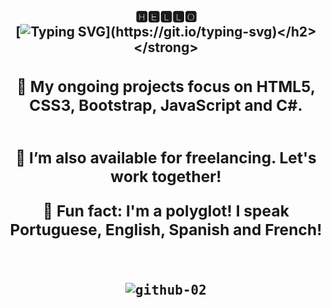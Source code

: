 <div align="center">

<strong><h2>🅷🅴🅻🅻🅾 <br>
[![Typing SVG](https://readme-typing-svg.herokuapp.com?size=22&duration=5300&lines=I'm+Josi.+Glad+to+see+you+here!)](https://git.io/typing-svg)</h2></strong> 

<h3>
🌱 My ongoing projects focus on HTML5, CSS3, Bootstrap, JavaScript and C#.<br><br>
    
💪 I’m also available for freelancing. Let's work together! <br>
  
💙 Fun fact: I'm a polyglot! I speak Portuguese, English, Spanish and French!

</h3>
<br>
<kbd>

![github-02](https://user-images.githubusercontent.com/108018406/175384674-02d698b7-7a68-40e7-8536-393400accee2.gif)
</kbd>
</div>
